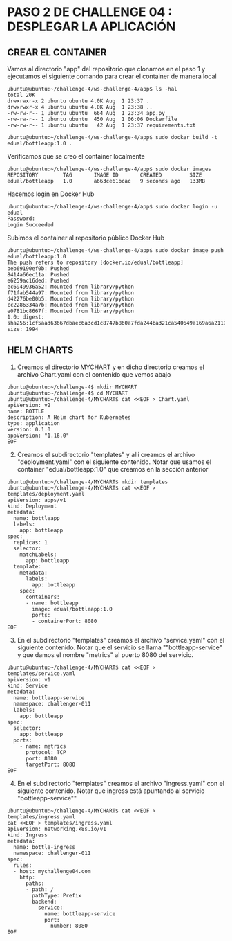 # PASO 2 DE CHALLENGE 04 : DESPLEGAR LA APLICACIÓN

## CREAR EL CONTAINER

Vamos al directorio "app" del repositorio que clonamos en el paso 1  y ejecutamos el siguiente comando para crear el container de manera local

```
ubuntu@ubuntu:~/challenge-4/ws-challenge-4/app$ ls -hal
total 20K
drwxrwxr-x 2 ubuntu ubuntu 4.0K Aug  1 23:37 .
drwxrwxr-x 4 ubuntu ubuntu 4.0K Aug  1 23:38 ..
-rw-rw-r-- 1 ubuntu ubuntu  664 Aug  1 23:34 app.py
-rw-rw-r-- 1 ubuntu ubuntu  450 Aug  1 06:06 Dockerfile
-rw-rw-r-- 1 ubuntu ubuntu   42 Aug  1 23:37 requirements.txt

ubuntu@ubuntu:~/challenge-4/ws-challenge-4/app$ sudo docker build -t edual/bottleapp:1.0 .
```

Verificamos que se creó el container localmente
```
ubuntu@ubuntu:~/challenge-4/ws-challenge-4/app$ sudo docker images
REPOSITORY        TAG       IMAGE ID       CREATED         SIZE
edual/bottleapp   1.0       a663ce61bcac   9 seconds ago   133MB
```

Hacemos login en Docker Hub
```
ubuntu@ubuntu:~/challenge-4/ws-challenge-4/app$ sudo docker login -u edual
Password:
Login Succeeded
```

Subimos el container al repositorio público Docker Hub
```
ubuntu@ubuntu:~/challenge-4/ws-challenge-4/app$ sudo docker image push edual/bottleapp:1.0
The push refers to repository [docker.io/edual/bottleapp]
beb69190ef0b: Pushed
8414a66ec11a: Pushed
e6259ac16ded: Pushed
ec6949936a52: Mounted from library/python
f71fab544a97: Mounted from library/python
d42276be00b5: Mounted from library/python
cc2286334a7b: Mounted from library/python
e0781bc8667f: Mounted from library/python
1.0: digest: sha256:1cf5aad63667dbaec6a3cd1c8747b860a7fda244ba321ca540649a169a6a2110 size: 1994
```

## HELM CHARTS

1. Creamos el directorio MYCHART y en dicho directorio creamos el archivo Chart.yaml con el contenido que vemos abajo

```
ubuntu@ubuntu:~/challenge-4$ mkdir MYCHART
ubuntu@ubuntu:~/challenge-4$ cd MYCHART
ubuntu@ubuntu:~/challenge-4/MYCHART$ cat <<EOF > Chart.yaml
apiVersion: v2
name: BOTTLE
description: A Helm chart for Kubernetes
type: application
version: 0.1.0
appVersion: "1.16.0"
EOF
```
2. Creamos el subdirectorio "templates" y allí creamos el archivo "deployment.yaml" con el siguiente contenido. Notar que usamos el container "edual/bottleapp:1.0" que creamos en la sección anterior

```
ubuntu@ubuntu:~/challenge-4/MYCHART$ mkdir templates
ubuntu@ubuntu:~/challenge-4/MYCHART$ cat <<EOF > templates/deployment.yaml
apiVersion: apps/v1
kind: Deployment
metadata:
  name: bottleapp
  labels:
    app: bottleapp
spec:
  replicas: 1
  selector:
    matchLabels:
      app: bottleapp
  template:
    metadata:
      labels:
        app: bottleapp
    spec:
      containers:
      - name: bottleapp
        image: edual/bottleapp:1.0
        ports:
        - containerPort: 8080
EOF
```

3.  En el subdirectorio "templates" creamos el archivo "service.yaml" con el siguiente contenido. Notar que el servicio se llama ""bottleapp-service" y que damos el nombre "metrics" al puerto 8080 del servicio.  

```
ubuntu@ubuntu:~/challenge-4/MYCHART$ cat <<EOF > templates/service.yaml
apiVersion: v1
kind: Service
metadata:
  name: bottleapp-service
  namespace: challenger-011
  labels:
    app: bottleapp
spec:
  selector:
    app: bottleapp
  ports:
    - name: metrics
      protocol: TCP
      port: 8080
      targetPort: 8080
EOF
```

4.  En el subdirectorio "templates" creamos el archivo "ingress.yaml" con el siguiente contenido. Notar que ingress está apuntando al servicio "bottleapp-service""

```
ubuntu@ubuntu:~/challenge-4/MYCHART$ cat <<EOF > templates/ingress.yaml
cat <<EOF > templates/ingress.yaml
apiVersion: networking.k8s.io/v1
kind: Ingress
metadata:
  name: bottle-ingress
  namespace: challenger-011
spec:
  rules:
  - host: mychallenge04.com
    http:
      paths:
      - path: /
        pathType: Prefix
        backend:
          service:
            name: bottleapp-service
            port:
              number: 8080
EOF
```
